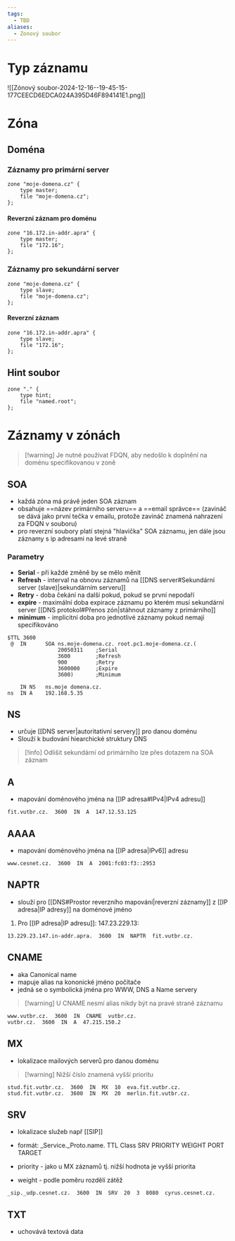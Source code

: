 ```yaml
---
tags:
  - TBD
aliases:
  - Zonový soubor
---
```

# Typ záznamu
![[Zónový soubor-2024-12-16--19-45-15-177CEECD6EDCA024A395D46F894141E1.png]]
# Zóna
## Doména

### Záznamy pro primární server
```
zone "moje-domena.cz" {
	type master;
	file "moje-domena.cz";
};
```

#### Reverzní záznam pro doménu
```
zone "16.172.in-addr.apra" {
	type master;
	file "172.16";
};
```

### Záznamy pro sekundární server

```
zone "moje-domena.cz" {
	type slave;
	file "moje-domena.cz";
};
```

#### Reverzní záznam
```
zone "16.172.in-addr.apra" {
	type slave;
	file "172.16";
};
```

## Hint soubor
```
zone "." {
	type hint;
	file "named.root";
};
```

# Záznamy v zónách

> [!warning] Je nutné používat FDQN, aby nedošlo k doplnění na doménu specifikovanou v zoně


## SOA
- každá zóna má právě jeden SOA záznam
- obsahuje ==název primárního serveru== a ==email správce== (zavináč se dává jako první tečka v emailu, protože zavináč znamená nahrazení za FDQN v souboru)
- pro reverzní soubory platí stejná "hlavička" SOA záznamu, jen dále jsou záznamy s ip adresami na levé straně
### Parametry
- **Serial** - při každé změně by se mělo měnit
- **Refresh** - interval na obnovu záznamů na [[DNS server#Sekundární server (slave)|sekundárním serveru]]
- **Retry** - doba čekání na další pokud, pokud se první nepodaří
- **expire** - maximální doba expirace záznamu po kterém musí sekundární server  [[DNS protokol#Přenos zón|stáhnout záznamy z primárního]]
- **minimum** - implicitní doba pro jednotlivé záznamy pokud nemají specifikováno
```
$TTL 3600
 @ 	IN	 	SOA ns.moje-domena.cz. root.pc1.moje-domena.cz.(
				20050311	;Serial
				3600 		;Refresh
				900 		;Retry
				3600000		;Expire
				3600) 		;Minimum
 
	IN NS 	ns.moje domena.cz.
ns 	IN A 	192.168.5.35

```

## NS
- určuje [[DNS server|autoritativní servery]] pro danou doménu
- Slouží k budování hiearchické struktury DNS

> [!info] Odlišit sekundární od primárního lze přes dotazem na SOA záznam

## A
- mapování doménového jména na [[IP adresa#IPv4|IPv4 adresu]]
```
fit.vutbr.cz.  3600  IN  A  147.12.53.125
```
## AAAA
- mapování doménového jména na [[IP adresa|IPv6]] adresu
```
www.cesnet.cz.  3600  IN  A  2001:fc03:f3::2953
```
## NAPTR
- slouží pro [[DNS#Prostor reverzního mapování|reverzní záznamy]]  z [[IP adresa|IP adresy]] na doménové jméno
1. Pro [[IP adresa|IP adresu]]: 147.23.229.13:
```
13.229.23.147.in-addr.apra.  3600  IN  NAPTR  fit.vutbr.cz.
```
## CNAME
 - aka Canonical name
 - mapuje alias na kononické jméno počítače
 - jedná se o symbolická jména pro WWW, DNS a Name servery

> [!warning] U CNAME nesmí alias nikdy být na pravé straně záznamu

```
www.vutbr.cz.  3600  IN  CNAME  vutbr.cz.
vutbr.cz.  3600  IN  A  47.215.150.2
```
## MX
- lokalizace mailových serverů pro danou doménu

> [!warning] Nižší číslo znamená vyšší prioritu

```
stud.fit.vutbr.cz.  3600  IN  MX  10  eva.fit.vutbr.cz.
stud.fit.vutbr.cz.  3600  IN  MX  20  merlin.fit.vutbr.cz.
```

## SRV
- lokalizace služeb např [[SIP]]
- formát:
\_Service.\_Proto.name. TTL Class SRV PRIORITY WEIGHT PORT TARGET

- priority - jako u MX záznamů tj. nižší hodnota je vyšší priorita
- weight - podle poměru rozdělí zátěž
```
_sip._udp.cesnet.cz.  3600  IN  SRV  20  3  8080  cyrus.cesnet.cz.
```
## TXT
- uchovává textová data